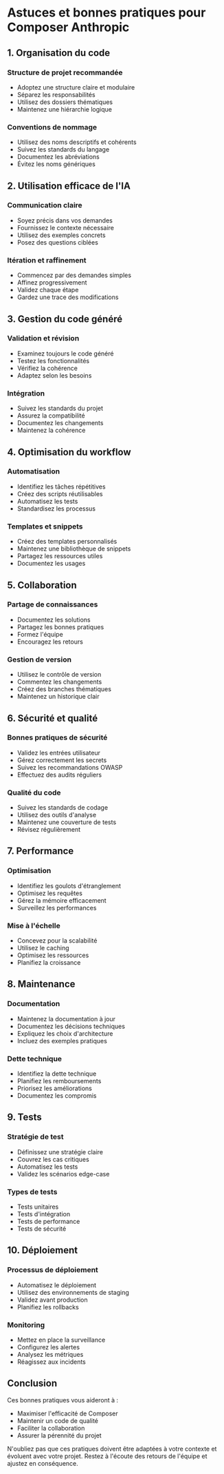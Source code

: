 # Astuces et bonnes pratiques pour Composer Anthropic

## 1. Organisation du code

### Structure de projet recommandée
- Adoptez une structure claire et modulaire
- Séparez les responsabilités
- Utilisez des dossiers thématiques
- Maintenez une hiérarchie logique

### Conventions de nommage
- Utilisez des noms descriptifs et cohérents
- Suivez les standards du langage
- Documentez les abréviations
- Évitez les noms génériques

## 2. Utilisation efficace de l'IA

### Communication claire
- Soyez précis dans vos demandes
- Fournissez le contexte nécessaire
- Utilisez des exemples concrets
- Posez des questions ciblées

### Itération et raffinement
- Commencez par des demandes simples
- Affinez progressivement
- Validez chaque étape
- Gardez une trace des modifications

## 3. Gestion du code généré

### Validation et révision
- Examinez toujours le code généré
- Testez les fonctionnalités
- Vérifiez la cohérence
- Adaptez selon les besoins

### Intégration
- Suivez les standards du projet
- Assurez la compatibilité
- Documentez les changements
- Maintenez la cohérence

## 4. Optimisation du workflow

### Automatisation
- Identifiez les tâches répétitives
- Créez des scripts réutilisables
- Automatisez les tests
- Standardisez les processus

### Templates et snippets
- Créez des templates personnalisés
- Maintenez une bibliothèque de snippets
- Partagez les ressources utiles
- Documentez les usages

## 5. Collaboration

### Partage de connaissances
- Documentez les solutions
- Partagez les bonnes pratiques
- Formez l'équipe
- Encouragez les retours

### Gestion de version
- Utilisez le contrôle de version
- Commentez les changements
- Créez des branches thématiques
- Maintenez un historique clair

## 6. Sécurité et qualité

### Bonnes pratiques de sécurité
- Validez les entrées utilisateur
- Gérez correctement les secrets
- Suivez les recommandations OWASP
- Effectuez des audits réguliers

### Qualité du code
- Suivez les standards de codage
- Utilisez des outils d'analyse
- Maintenez une couverture de tests
- Révisez régulièrement

## 7. Performance

### Optimisation
- Identifiez les goulots d'étranglement
- Optimisez les requêtes
- Gérez la mémoire efficacement
- Surveillez les performances

### Mise à l'échelle
- Concevez pour la scalabilité
- Utilisez le caching
- Optimisez les ressources
- Planifiez la croissance

## 8. Maintenance

### Documentation
- Maintenez la documentation à jour
- Documentez les décisions techniques
- Expliquez les choix d'architecture
- Incluez des exemples pratiques

### Dette technique
- Identifiez la dette technique
- Planifiez les remboursements
- Priorisez les améliorations
- Documentez les compromis

## 9. Tests

### Stratégie de test
- Définissez une stratégie claire
- Couvrez les cas critiques
- Automatisez les tests
- Validez les scénarios edge-case

### Types de tests
- Tests unitaires
- Tests d'intégration
- Tests de performance
- Tests de sécurité

## 10. Déploiement

### Processus de déploiement
- Automatisez le déploiement
- Utilisez des environnements de staging
- Validez avant production
- Planifiez les rollbacks

### Monitoring
- Mettez en place la surveillance
- Configurez les alertes
- Analysez les métriques
- Réagissez aux incidents

## Conclusion

Ces bonnes pratiques vous aideront à :
- Maximiser l'efficacité de Composer
- Maintenir un code de qualité
- Faciliter la collaboration
- Assurer la pérennité du projet

N'oubliez pas que ces pratiques doivent être adaptées à votre contexte et évoluent avec votre projet. Restez à l'écoute des retours de l'équipe et ajustez en conséquence. 